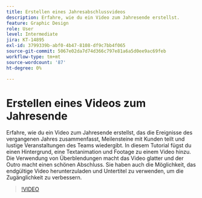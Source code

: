 ```yaml
---
title: Erstellen eines Jahresabschlussvideos
description: Erfahre, wie du ein Video zum Jahresende erstellst.
feature: Graphic Design
role: User
level: Intermediate
jira: KT-14895
exl-id: 3799339b-abf0-4b47-8108-df9c7bb4f065
source-git-commit: 5067e02da7d74d366c797e81a6a5d0ee9ac69feb
workflow-type: tm+mt
source-wordcount: '87'
ht-degree: 0%

---
```


# Erstellen eines Videos zum Jahresende

Erfahre, wie du ein Video zum Jahresende erstellst, das die Ereignisse des vergangenen Jahres zusammenfasst, Meilensteine mit Kunden teilt und lustige Veranstaltungen des Teams wiedergibt. In diesem Tutorial fügst du einen Hintergrund, eine Textanimation und Footage zu einem Video hinzu. Die Verwendung von Überblendungen macht das Video glatter und der Outro macht einen schönen Abschluss. Sie haben auch die Möglichkeit, das endgültige Video herunterzuladen und Untertitel zu verwenden, um die Zugänglichkeit zu verbessern.

>[!VIDEO](https://video.tv.adobe.com/v/3434006?quality=12&learn=on&hidetitle=true&captions=ger)
